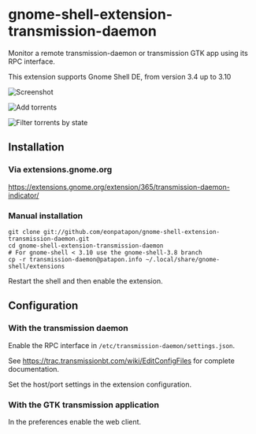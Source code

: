 # gnome-shell-extension-transmission-daemon

Monitor a remote transmission-daemon or transmission GTK app using its RPC interface.

This extension supports Gnome Shell DE, from version 3.4 up to 3.10

![Screenshot](https://github.com/eonpatapon/gnome-shell-extension-transmission-daemon/raw/master/screenshot.png)

![Add torrents](https://github.com/eonpatapon/gnome-shell-extension-transmission-daemon/raw/master/screenshot-add.png)

![Filter torrents by state](https://github.com/eonpatapon/gnome-shell-extension-transmission-daemon/raw/master/screenshot-filter.png)

## Installation

### Via extensions.gnome.org

https://extensions.gnome.org/extension/365/transmission-daemon-indicator/

### Manual installation

    git clone git://github.com/eonpatapon/gnome-shell-extension-transmission-daemon.git
    cd gnome-shell-extension-transmission-daemon
    # For gnome-shell < 3.10 use the gnome-shell-3.8 branch
    cp -r transmission-daemon@patapon.info ~/.local/share/gnome-shell/extensions

Restart the shell and then enable the extension.

## Configuration

### With the transmission daemon

Enable the RPC interface in ``/etc/transmission-daemon/settings.json``.

See https://trac.transmissionbt.com/wiki/EditConfigFiles for complete documentation.

Set the host/port settings in the extension configuration.

### With the GTK transmission application

In the preferences enable the web client.
